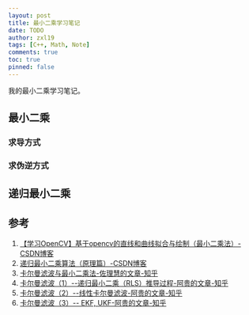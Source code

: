 ```yaml
---
layout: post
title: 最小二乘学习笔记
date: TODO
author: zxl19
tags: [C++, Math, Note]
comments: true
toc: true
pinned: false
---
```


我的最小二乘学习笔记。

<!-- more -->

## 最小二乘

### 求导方式

### 求伪逆方式

## 递归最小二乘

## 参考

1. [【学习OpenCV】基于opencv的直线和曲线拟合与绘制（最小二乘法）-CSDN博客](https://blog.csdn.net/KYJL888/article/details/103073956)
2. [递归最小二乘算法（原理篇）-CSDN博客](https://blog.csdn.net/weixin_40297883/article/details/122644012)
3. [卡尔曼滤波与最小二乘法-佐理慧的文章-知乎](https://zhuanlan.zhihu.com/p/67250500)
4. [卡尔曼滤波（1）--递归最小二乘（RLS）推导过程-阿贵的文章-知乎](https://zhuanlan.zhihu.com/p/59532437)
5. [卡尔曼滤波（2）--线性卡尔曼滤波-阿贵的文章-知乎](https://zhuanlan.zhihu.com/p/59622824)
6. [卡尔曼滤波（3）-- EKF, UKF-阿贵的文章-知乎](https://zhuanlan.zhihu.com/p/59681380)
